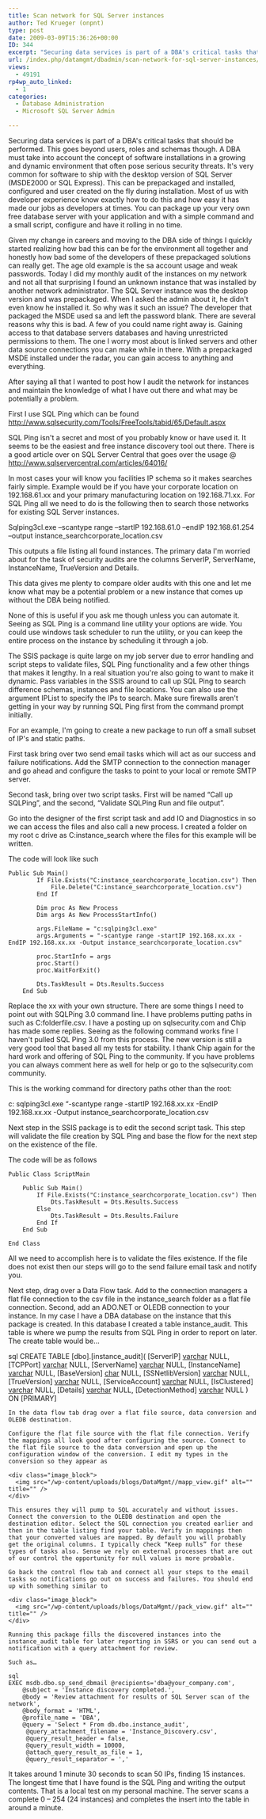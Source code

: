 ```yaml
---
title: Scan network for SQL Server instances
author: Ted Krueger (onpnt)
type: post
date: 2009-03-09T15:36:26+00:00
ID: 344
excerpt: "Securing data services is part of a DBA's critical tasks that should be performed.  This goes beyond users, roles and schemas though.  A DBA must take into account the concept of software installations in a growing and dynamic environment that often pos&hellip;"
url: /index.php/datamgmt/dbadmin/scan-network-for-sql-server-instances/
views:
  - 49191
rp4wp_auto_linked:
  - 1
categories:
  - Database Administration
  - Microsoft SQL Server Admin

---
```

Securing data services is part of a DBA's critical tasks that should be performed. This goes beyond users, roles and schemas though. A DBA must take into account the concept of software installations in a growing and dynamic environment that often pose serious security threats. It's very common for software to ship with the desktop version of SQL Server (MSDE2000 or SQL Express). This can be prepackaged and installed, configured and user created on the fly during installation. Most of us with developer experience know exactly how to do this and how easy it has made our jobs as developers at times. You can package up your very own free database server with your application and with a simple command and a small script, configure and have it rolling in no time. 

Given my change in careers and moving to the DBA side of things I quickly started realizing how bad this can be for the environment all together and honestly how bad some of the developers of these prepackaged solutions can really get. The age old example is the sa account usage and weak passwords. Today I did my monthly audit of the instances on my network and not all that surprising I found an unknown instance that was installed by another network administrator. The SQL Server instance was the desktop version and was prepackaged. When I asked the admin about it, he didn't even know he installed it. So why was it such an issue? The developer that packaged the MSDE used sa and left the password blank. There are several reasons why this is bad. A few of you could name right away is. Gaining access to that database servers databases and having unrestricted permissions to them. The one I worry most about is linked servers and other data source connections you can make while in there. With a prepackaged MSDE installed under the radar, you can gain access to anything and everything.

After saying all that I wanted to post how I audit the network for instances and maintain the knowledge of what I have out there and what may be potentially a problem.

First I use SQL Ping which can be found http://www.sqlsecurity.com/Tools/FreeTools/tabid/65/Default.aspx

SQL Ping isn't a secret and most of you probably know or have used it. It seems to be the easiest and free instance discovery tool out there. There is a good article over on SQL Server Central that goes over the usage @ http://www.sqlservercentral.com/articles/64016/

In most cases your will know you facilities IP schema so it makes searches fairly simple. Example would be if you have your corporate location on 192.168.61.xx and your primary manufacturing location on 192.168.71.xx. For SQL Ping all we need to do is the following then to search those networks for existing SQL Server instances.

Sqlping3cl.exe –scantype range –startIP 192.168.61.0 –endIP 192.168.61.254 –output instance\_searchcorporate\_location.csv

This outputs a file listing all found instances. The primary data I'm worried about for the task of security audits are the columns ServerIP, ServerName, InstanceName, TrueVersion and Details.

This data gives me plenty to compare older audits with this one and let me know what may be a potential problem or a new instance that comes up without the DBA being notified. 

None of this is useful if you ask me though unless you can automate it. Seeing as SQL Ping is a command line utility your options are wide. You could use windows task scheduler to run the utility, or you can keep the entire process on the instance by scheduling it through a job.

The SSIS package is quite large on my job server due to error handling and script steps to validate files, SQL Ping functionality and a few other things that makes it lengthy. In a real situation you're also going to want to make it dynamic. Pass variables in the SSIS around to call up SQL Ping to search difference schemas, instances and file locations. You can also use the argument IPList to specify the IPs to search. Make sure firewalls aren't getting in your way by running SQL Ping first from the command prompt initially.
  
For an example, I'm going to create a new package to run off a small subset of IP's and static paths.
  
First task bring over two send email tasks which will act as our success and failure notifications. Add the SMTP connection to the connection manager and go ahead and configure the tasks to point to your local or remote SMTP server.
  
Second task, bring over two script tasks. First will be named “Call up SQLPing”, and the second, “Validate SQLPing Run and file output”.
  
Go into the designer of the first script task and add IO and Diagnostics in so we can access the files and also call a new process. I created a folder on my root c drive as C:instance_search where the files for this example will be written. 

The code will look like such

```vbnet
Public Sub Main()
        If File.Exists("C:instance_searchcorporate_location.csv") Then
            File.Delete("C:instance_searchcorporate_location.csv")
        End If

        Dim proc As New Process
        Dim args As New ProcessStartInfo()

        args.FileName = "c:sqlping3cl.exe"
        args.Arguments = "-scantype range -startIP 192.168.xx.xx -EndIP 192.168.xx.xx -Output instance_searchcorporate_location.csv"

        proc.StartInfo = args
        proc.Start()
        proc.WaitForExit()

        Dts.TaskResult = Dts.Results.Success
    End Sub
```
Replace the xx with your own structure. There are some things I need to point out with SQLPing 3.0 command line. I have problems putting paths in such as C:folderfile.csv. I have a posting up on sqlsecurity.com and Chip has made some replies. Seeing as the following command works fine I haven't pulled SQL Ping 3.0 from this process. The new version is still a very good tool that based all my tests for stability. I thank Chip again for the hard work and offering of SQL Ping to the community. If you have problems you can always comment here as well for help or go to the sqlsecurity.com community.

This is the working command for directory paths other than the root:

c: sqlping3cl.exe “-scantype range -startIP 192.168.xx.xx -EndIP 192.168.xx.xx -Output instance\_searchcorporate\_location.csv

Next step in the SSIS package is to edit the second script task. This step will validate the file creation by SQL Ping and base the flow for the next step on the existence of the file. 

The code will be as follows

```vbnet
Public Class ScriptMain

	Public Sub Main()
        If File.Exists("C:instance_searchcorporate_location.csv") Then
            Dts.TaskResult = Dts.Results.Success
        Else
            Dts.TaskResult = Dts.Results.Failure
        End If
	End Sub

End Class
```
All we need to accomplish here is to validate the files existence. If the file does not exist then our steps will go to the send failure email task and notify you.
  
Next step, drag over a Data Flow task. Add to the connection managers a flat file connection to the csv file in the instance\_search folder as a flat file connection. Second, add an ADO.NET or OLEDB connection to your instance. In my case I have a DBA database on the instance that this package is created. In this database I created a table instance\_audit. This table is where we pump the results from SQL Ping in order to report on later. The create table would be…

sql
CREATE TABLE [dbo].[instance_audit](
	[ServerIP] [varchar](50) NULL,
	[TCPPort] [varchar](5) NULL,
	[ServerName] [varchar](55) NULL,
	[InstanceName] [varchar](55) NULL,
	[BaseVersion] [char](20) NULL,
	[SSNetlibVersion] [varchar](50) NULL,
	[TrueVersion] [varchar](50) NULL,
	[ServiceAccount] [varchar](55) NULL,
	[IsClustered] [varchar](25) NULL,
	[Details] [varchar](max) NULL,
	[DetectionMethod] [varchar](55) NULL
) ON [PRIMARY]
```
In the data flow tab drag over a flat file source, data conversion and OLEDB destination.
  
Configure the flat file source with the flat file connection. Verify the mappings all look good after configuring the source. Connect to the flat file source to the data conversion and open up the configuration window of the conversion. I edit my types in the conversion so they appear as

<div class="image_block">
  <img src="/wp-content/uploads/blogs/DataMgmt//mapp_view.gif" alt="" title="" />
</div>

This ensures they will pump to SQL accurately and without issues. Connect the conversion to the OLEDB destination and open the destination editor. Select the SQL connection you created earlier and then in the table listing find your table. Verify in mappings then that your converted values are mapped. By default you will probably get the original columns. I typically check “Keep nulls” for these types of tasks also. Sense we rely on external processes that are out of our control the opportunity for null values is more probable. 

Go back the control flow tab and connect all your steps to the email tasks so notifications go out on success and failures. You should end up with something similar to 

<div class="image_block">
  <img src="/wp-content/uploads/blogs/DataMgmt//pack_view.gif" alt="" title="" />
</div>

Running this package fills the discovered instances into the instance_audit table for later reporting in SSRS or you can send out a notification with a query attachment for review.
  
Such as…

sql
EXEC msdb.dbo.sp_send_dbmail @recipients='dba@your_company.com',
	@subject = 'Instance discovery completed.',
	@body = 'Review attachment for results of SQL Server scan of the network',
	@body_format = 'HTML',
	@profile_name = 'DBA',
	@query = 'Select * From db.dbo.instance_audit',
	 @query_attachment_filename = 'Instance_Discovery.csv',
	 @query_result_header = false,
	 @query_result_width = 10000,
	 @attach_query_result_as_file = 1,
	 @query_result_separator = ','
```
It takes around 1 minute 30 seconds to scan 50 IPs, finding 15 instances. The longest time that I have found is the SQL Ping and writing the output contents. That is a local test on my personal machine. The server scans a complete 0 – 254 (24 instances) and completes the insert into the table in around a minute.